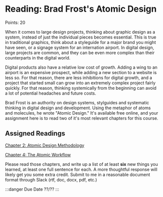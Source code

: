 # Reading: Brad Frost's Atomic Design

Points: 20

When it comes to large design projects, thinking about graphic design as a system, instead of just the individual pieces becomes essential. This is true in traditional graphics, think about a styleguide for a major brand you might have seen, or a signage system for an internation airport. In digital design, large projects are common, and they can be even more complex than their counterparts in the digital world.

Digital products also have a relative low cost of growth. Adding a wing to an airport is an expensive prospect, while adding a new section to a website is less so. For that reason, there are less inhibitions for digital growth, and a project that started small can grow into an extremely complex project fairly quickly. For that reason, thinking systemically from the beginning can avoid a lot of potential headaches and future costs. 

Brad Frost is an authority on design systems, stylguides and systematic thinking in digital design and development. Using the metaphor of atoms and molecules, he wrote "Atomic Design." It's available free online, and your assignment here is to read two of it's most relevant chapters for this course. 

## Assigned Readings

[Chapter 2: Atomic Design Methodology](http://atomicdesign.bradfrost.com/chapter-2/)

[Chapter 4: The Atomic Workflow](http://atomicdesign.bradfrost.com/chapter-4/)

Please read those chapters, and write up a list of at least **six** new things you learned, at least one full sentence for each. A more thoughtful response will likely get you some extra credit. Submit to me in a reasonable document format through Slack (rtf, doc, docx, pdf, etc.)

:::danger Due Date
??/??
:::
